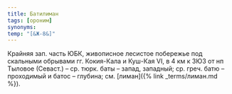 ```yaml
---
title: Батилиман
tags: [ороним]
synonyms:
temp: "[&Ж-8&]"
---
```


Крайняя зап. часть ЮБК, живописное лесистое побережье под скальными обрывами гг.
Кокия-Кала и Куш-Кая VI, в 4 км к ЗЮЗ от нп Тыловое (Севаст.) – ср. тюрк. баты –
запад, западный; ср. греч. батю – проходимый и батос – глубина; см.
[лиман]({% link _terms/лиман.md %}).
